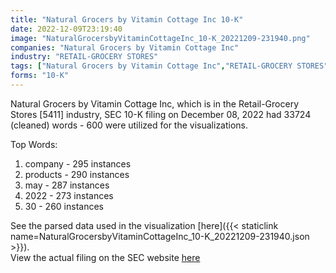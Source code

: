 ```yaml
---
title: "Natural Grocers by Vitamin Cottage Inc 10-K"
date: 2022-12-09T23:19:40
image: "NaturalGrocersbyVitaminCottageInc_10-K_20221209-231940.png"
companies: "Natural Grocers by Vitamin Cottage Inc"
industry: "RETAIL-GROCERY STORES"
tags: ["Natural Grocers by Vitamin Cottage Inc","RETAIL-GROCERY STORES","12-08-2022","10-K"]
forms: "10-K"
---
```

Natural Grocers by Vitamin Cottage Inc, which is in the Retail-Grocery Stores [5411] industry, SEC 10-K filing on December 08, 2022 had 33724 (cleaned) words - 600 were utilized for the visualizations.

Top Words:
1. company - 295 instances
2. products - 290 instances
3. may - 287 instances
4. 2022 - 273 instances
5. 30 - 260 instances


See the parsed data used in the visualization [here]({{< staticlink name=NaturalGrocersbyVitaminCottageInc_10-K_20221209-231940.json >}}).  
View the actual filing on the SEC website [here](https://www.sec.gov/Archives/edgar/data/1547459/0001437749-22-028744.txt)